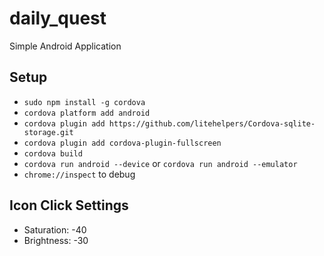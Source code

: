 # daily_quest
Simple Android Application

Setup
-----
  * `sudo npm install -g cordova`
  * `cordova platform add android`
  * `cordova plugin add https://github.com/litehelpers/Cordova-sqlite-storage.git`
  * `cordova plugin add cordova-plugin-fullscreen`
  * `cordova build`
  * `cordova run android --device` or `cordova run android --emulator`
  * `chrome://inspect` to debug

Icon Click Settings
-------------------
  * Saturation: -40
  * Brightness: -30
